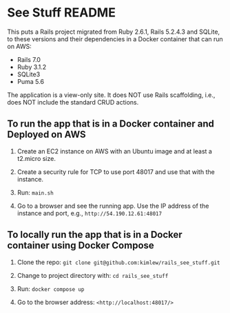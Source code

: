 # See Stuff README

This puts a Rails project migrated from Ruby 2.6.1, Rails 5.2.4.3 and SQLite, to these versions and their dependencies in a Docker container that can run on AWS:

- Rails 7.0
- Ruby 3.1.2
- SQLite3
- Puma 5.6

The application is a view-only site. It does NOT use Rails scaffolding, i.e., does NOT include the standard CRUD actions.

## To run the app that is in a Docker container and Deployed on AWS

1. Create an EC2 instance on AWS with an Ubuntu image and at least a t2.micro size.
   
2. Create a security rule for TCP to use port 48017 and use that with the instance.
   
3. Run: `main.sh`
   
4. Go to a browser and see the running app. Use the IP address of the instance and port, e.g., `http://54.190.12.61:48017`


## To locally run the app that is in a Docker container using Docker Compose

1. Clone the repo: `git clone git@github.com:kimlew/rails_see_stuff.git`

2. Change to project directory with: `cd rails_see_stuff`

3. Run: `docker compose up`
   
4. Go to the browser address: `<http://localhost:48017/>`
